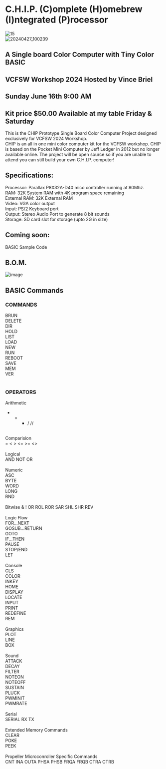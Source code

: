 # C.H.I.P. (C)omplete (H)omebrew (I)ntegrated (P)rocessor<br>

![15](https://github.com/Retrotink/CHIP/assets/121696513/aad8cdb2-fd03-4e4e-973e-a151032b2a93)
<br>
![20240427_100239](https://github.com/Retrotink/CHIP/assets/121696513/64df5f28-b1cc-4447-bd8d-f04b8e90c97c)



## A Single board Color Computer with Tiny Color BASIC<br>
## VCFSW Workshop 2024 Hosted by Vince Briel
## Sunday June 16th 9:00 AM
## Kit price $50.00 Available at my table Friday & Saturday

This is the CHIP Prototype Single Board Color Computer Project designed exclusively for VCFSW 2024 Workshop. <br>
CHIP is an all in one mini color computer kit for the VCFSW workshop. CHIP is based on the Pocket Mini Computer by Jeff Ledger in 2012 but no longer available online. 
The project will be open source so if you are unable to attend you can still build your own C.H.I.P. computer!

## Specifications:

Processor: Parallax P8X32A-D40 mico controller running at 80Mhz. <br>
RAM: 32K System RAM with 4K program space remaining <br>
External RAM: 32K External RAM <br>
Video: VGA color output<br>
Input: PS/2 Keyboard port<br>
Output: Stereo Audio Port to generate 8 bit sounds<br>
Storage: SD card slot for storage (upto 2G in size)<br>

## Coming soon: <br>
BASIC Sample Code<br>

## B.O.M.

![image](https://github.com/Retrotink/C.H.I.P./assets/121696513/efd15496-b053-4cd0-a399-c38385d1edbb)

## BASIC Commands <br>

### COMMANDS
BRUN <br>
DELETE <br>
DIR <br>
HOLD <br>
LIST <br>
LOAD <br>
NEW <br>
RUN <br>
REBOOT <br>
SAVE <br>
MEM <br>
VER <br>
<br>

### OPERATORS <br>
Arithmetic <br>
+ - * / //<br>
<br>
Comparision <br>
= < > <= >= <> <br>
<br>
Logical <br>
AND NOT OR <br>
<br>
Numeric <br>
ASC <br>
BYTE <br>
WORD <br>
LONG <br>
RND <br>
<br>
Bitwise
& ! OR ROL ROR SAR SHL SHR REV <br>
<br>
Logic Flow <br>
FOR...NEXT <br>
GOSUB...RETURN <br>
GOTO <br>
IF...THEN <br>
PAUSE <br>
STOP/END <br>
LET <br>
<br>
Console <br>
CLS <br>
COLOR <br>
INKEY <br>
HOME <br>
DISPLAY <br>
LOCATE <br>
INPUT <br>
PRINT <br>
REDEFINE <br>
REM <br>
<br>
Graphics <br>
PLOT <br>
LINE <br>
BOX <br>
<br>
Sound <BR>
ATTACK <br>
DECAY <br>
FILTER <br>
NOTEON <br>
NOTEOFF <br>
SUSTAIN <br>
PLUCK <br>
PWMINIT <br>
PWMRATE <br>
<br>
Serial <br>
SERIAL RX TX <br>
<br>
Extended Memory Commands<br>
CLEAR <br>
POKE <br>
PEEK<br>
<br>
Propeller Microconroller Specific Commands <br>
CNT INA OUTA PHSA PHSB FRQA FRQB CTRA CTRB <br>
<br>

